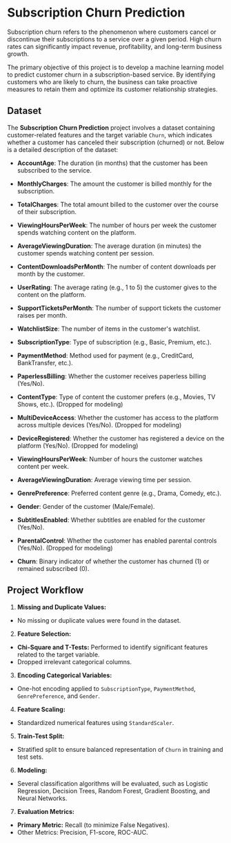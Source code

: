 
# Subscription Churn Prediction

Subscription churn refers to the phenomenon where customers cancel or discontinue their subscriptions to a service over a given period. High churn rates can significantly impact revenue, profitability, and long-term business growth.

The primary objective of this project is to develop a machine learning model to predict customer churn in a subscription-based service. By identifying customers who are likely to churn, the business can take proactive measures to retain them and optimize its customer relationship strategies.

## Dataset

The **Subscription Churn Prediction** project involves a dataset containing customer-related features and the target variable `Churn`, which indicates whether a customer has canceled their subscription (churned) or not. Below is a detailed description of the dataset:

- **AccountAge**: The duration (in months) that the customer has been subscribed to the service.
- **MonthlyCharges**: The amount the customer is billed monthly for the subscription.
- **TotalCharges**: The total amount billed to the customer over the course of their subscription.
- **ViewingHoursPerWeek**: The number of hours per week the customer spends watching content on the platform.
- **AverageViewingDuration**: The average duration (in minutes) the customer spends watching content per session.
- **ContentDownloadsPerMonth**: The number of content downloads per month by the customer.
- **UserRating**: The average rating (e.g., 1 to 5) the customer gives to the content on the platform.
- **SupportTicketsPerMonth**: The number of support tickets the customer raises per month.
- **WatchlistSize**: The number of items in the customer's watchlist.
- **SubscriptionType**: Type of subscription (e.g., Basic, Premium, etc.).
- **PaymentMethod**: Method used for payment (e.g., CreditCard, BankTransfer, etc.).
- **PaperlessBilling**: Whether the customer receives paperless billing (Yes/No).
- **ContentType**: Type of content the customer prefers (e.g., Movies, TV Shows, etc.). (Dropped for modeling)
- **MultiDeviceAccess**: Whether the customer has access to the platform across multiple devices (Yes/No). (Dropped for modeling)
- **DeviceRegistered**: Whether the customer has registered a device on the platform (Yes/No). (Dropped for modeling)
- **ViewingHoursPerWeek**: Number of hours the customer watches content per week.
- **AverageViewingDuration**: Average viewing time per session.
- **GenrePreference**: Preferred content genre (e.g., Drama, Comedy, etc.).
- **Gender**: Gender of the customer (Male/Female).
- **SubtitlesEnabled**: Whether subtitles are enabled for the customer (Yes/No).
- **ParentalControl**: Whether the customer has enabled parental controls (Yes/No). (Dropped for modeling)

- **Churn**: Binary indicator of whether the customer has churned (1) or remained subscribed (0).


## Project Workflow

1. **Missing and Duplicate Values:**

- No missing or duplicate values were found in the dataset.

2. **Feature Selection:**

- **Chi-Square and T-Tests:** Performed to identify significant features related to the target variable.
- Dropped irrelevant categorical columns.

3. **Encoding Categorical Variables:**

- One-hot encoding applied to `SubscriptionType`, `PaymentMethod`, `GenrePreference`, and `Gender`.

4. **Feature Scaling:**

- Standardized numerical features using `StandardScaler`.

5. **Train-Test Split:**

- Stratified split to ensure balanced representation of `Churn` in training and test sets.


6. **Modeling:**

- Several classification algorithms will be evaluated, such as Logistic Regression, Decision Trees, Random Forest, Gradient Boosting, and Neural Networks.

7. **Evaluation Metrics:**

- **Primary Metric:** Recall (to minimize False Negatives).
- Other Metrics: Precision, F1-score, ROC-AUC.

